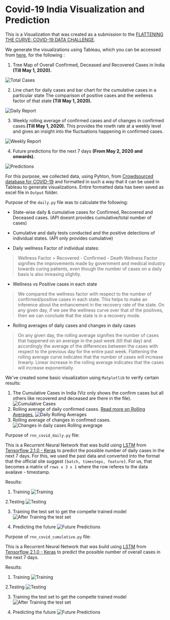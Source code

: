 # Covid-19 India Visualization and Prediction
This is a Visualization that was created as a submission to the [FLATTENING THE CURVE: COVID-19 DATA CHALLENGE](https://cgdv.github.io/challenges/COVID-19/?fbclid=IwAR1Kuy0orhoGu2I2rXPODXSqVQvb86Ioa0CMH7AR0PEtjCI4_FzfkEDLFJ0).

We generate the visualizations using Tableau, which you can be accessed from [here](https://public.tableau.com/shared/7XCMTG2Q3?:display_count=y&:origin=viz_share_link&:embed=y), for the following :

1. Tree Map of Overall Confirmed, Deceased and Recovered Cases in India **(Till May 1, 2020).**

![Total Cases](Images/Cumulative%20COVID-19%20Cases%20in%20India.png)

2. Line chart for daily cases and bar chart for the cumulative cases in a particular state
   The comparison of positive cases and the wellenss factor of that state **(Till May 1, 2020).**

![Daily Report](Images/Daily%20COVID-19%20report.png)

3. Weekly rolling average of confirmed cases and of changes in confirmed cases.**(Till May 1, 2020).**
This provides the rowth rate at a weekly level and gives an insight into the fluctuations happening in confirmed cases.

![Weekly Report](Images/Weekly%20rolling%20average.png)

4. Future predictions for the next 7 days **(From May 2, 2020 and onwards)**.

![Predictions](Images/COVID-19%20Prediction.png)

For this purpose, we collected data, using Pyhton, from [Crowdsourced database for COVID-19](https://api.covid19india.org/) and formatted in such a way that it can be used in Tableau to generate visualizations. Entire formatted data has been saved as excel file in ```Output``` folder.

Purpose of the ```daily.py``` file was to calculate the following:
- State-wise daily & cumulative cases for Confirmed, Recovered and Deceased cases. (API doesnt provides cumulative\/total number of cases)

- Cumulative and daily tests conducted and the positive detections of individual states. (API only provides cumulative)

- Daily wellness Factor of individual states:
> Wellness Factor = Recovered - Confirmed - Death
> Wellness Factor signifies the improvements made by government and medical industry towards curing patients, even though the number of cases on a daily basis is also inreasing slightly.

- Wellness vs Positive cases in each state
> We compared the wellness factor with respect to the number of confirmed/positive cases in each state. This helps to make an inference about the enhancement in the recovery rate of the state. On any given day, if we see the wellness curve over that of the positives, then we can conclude that the state is in a recovery mode.

- Rolling averages of daily cases and changes in daily cases
> On any given day, the rolling average signifies the number of cases that happened on an average in the past week (till that day) and accordingly the average of the differences between the cases with respect to the previous day for the entire past week.
> Flattening the rolling average curve indicates that the number of cases will increase linearly. 
> Linear increase in the rolling average indicates that the cases will increase exponentially. 

We've created some basic visualization using ```Matplotlib``` to verify certain results:
1. The Cumulative Cases in India (Viz only shows the confirm cases but all others like recovered and deceased are there in the file).
![Cumulative Cases](Images/Figure%202020-05-01%20080000.png)
2. Rolling average of daily confirmed cases. [Read more on Rolling Averages.](https://www.portent.com/blog/analytics/rolling-averages-math-moron.htm)
![Daily Rolling Averages](Images/Figure%202020-04-29%20153127.png)
3. Rolling average of changes in  confimed cases.
![Changes in daily cases Rolling avegrage](Images/Figure%202020-04-29%20153116.png)

Purpose of ```rnn_covid_daily.py``` file:

This is a Recurrent Neural Network that was build using [LSTM](https://www.tensorflow.org/api_docs/python/tf/keras/layers/LSTM) from [Tensorflow 2.1.0 - Keras](https://www.tensorflow.org/guide/keras) to predict the possible number of daily cases in the next 7 days. For this, we used the past data and converted into the format that the official site suggest ```[batch, timesteps, feature]```. For us, that becomes a matrix of  ```rows x 3 x 1``` where the row referes to the data availave - timestamp.

Results: 

1. Training
![Training](Images/Figure%202020-04-30%20233817.png)

2.Testing
![Testing](Images/Figure%202020-04-30%20233720.png)

3. Training the test set to get the compelte trained model
![After Training the test set](Images/Figure%202020-05-02%20111856.png)

4. Predicting the future
![Future Predictions](Images/Figure%202020-04-30%20233714.png)

Purpose of ```rnn_covid_cumulative.py``` file:

This is a Recurrent Neural Network that was build using [LSTM](https://www.tensorflow.org/api_docs/python/tf/keras/layers/LSTM) from [Tensorflow 2.1.0 - Keras](https://www.tensorflow.org/guide/keras) to predict the possible number of overall cases in the next 7 days.

Results: 

1. Training
![Training](Images/Figure%202020-04-30%20232011.png)

2.Testing
![Testing](Images/Figure%202020-04-30%20232007.png)

3. Training the test set to get the compelte trained model
![After Training the test set](Images/Figure%202020-05-02%20103659.png)

4. Predicting the future
![Future Predictions](Images/Figure%202020-05-01%20082123.png)
